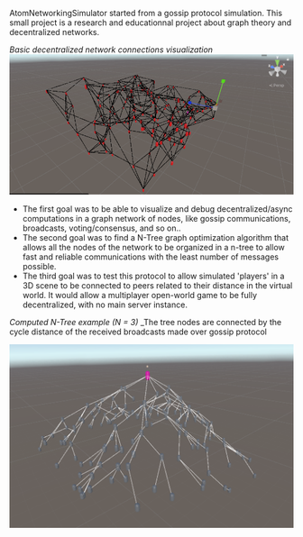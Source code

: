 AtomNetworkingSimulator started from a gossip protocol simulation. 
This small project is a research and educationnal project about graph theory and decentralized networks.

_Basic decentralized network connections visualization_
![screenshot](Screenshots/graph_150nodes.png)

- The first goal was to be able to visualize and debug decentralized/async computations in a graph network of nodes, like gossip communications, broadcasts, voting/consensus, and so on..
- The second goal was to find a N-Tree graph optimization algorithm that allows all the nodes of the network to be organized in a n-tree to allow fast and reliable communications with the least number of messages possible.
- The third goal was to test this protocol to allow simulated 'players' in a 3D scene to be connected to peers related to their distance in the virtual world. It would allow a multiplayer open-world game to be fully decentralized, with no main server instance.


_Computed N-Tree example (N = 3)_
_The tree nodes are connected by the cycle distance of the received broadcasts made over gossip protocol

![screenshot](Screenshots/decentralized_bfs.png)
